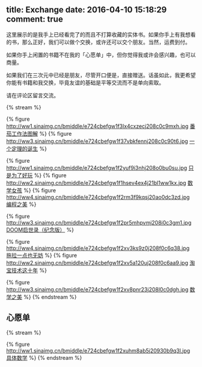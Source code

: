 title: Exchange
date: 2016-04-10 15:18:29
comment: true
---

这里展示的是我手上已经看完了的而且不打算收藏的实体书。如果你手上有我想看的书，那么正好，我们可以做个交换，或许还可以交个朋友。当然，运费到付。

如果你手上闲置的书籍不在我的「心愿单」中，但你觉得我或许会感兴趣，也可以商量。

如果我们在三次元中已经是朋友，尽管开口便是，直接赠送。话虽如此，我更希望你能有书籍和我交换，毕竟友谊的基础是平等交流而不是单向索取。

请在评论区留言交流。

{% stream %}
<!-- {% figure  []() %} -->
{% figure http://ww1.sinaimg.cn/bmiddle/e724cbefgw1f3lx4cxzecj208c0c9mxh.jpg [番茄工作法图解](https://book.douban.com/subject/5916234/) %}
{% figure http://ww3.sinaimg.cn/bmiddle/e724cbefgw1f37vbkfennj208c0c90t6.jpg [一个定理的诞生](https://book.douban.com/subject/26681315/) %} 
<!--{% figure http://ww3.sinaimg.cn/bmiddle/e724cbefgw1f2z2sju03mj20b40gomy4.jpg [驯服烂代码](https://book.douban.com/subject/26208707/) %}-->
{% figure http://ww1.sinaimg.cn/bmiddle/e724cbefgw1f2yuf9i3nhj208o0bu0su.jpg [只是为了好玩](https://book.douban.com/subject/25930025/) %}
{% figure http://ww2.sinaimg.cn/bmiddle/e724cbefgw1f1hsev4ex4j21bl1ww1kx.jpg [数学女孩](https://book.douban.com/subject/26677354/) %}
{% figure http://ww4.sinaimg.cn/bmiddle/e724cbefgw1f2rm3f9kqsj20ao0dc3zd.jpg [编程之美](https://book.douban.com/subject/3004255/) %}
<!--{% figure http://ww1.sinaimg.cn/bmiddle/e724cbefgw1f2rysuk2rxj208u0blt8w.jpg [Docker源码分析](https://book.douban.com/subject/26581184/) %}-->
{% figure http://ww3.sinaimg.cn/bmiddle/e724cbefgw1f2pr5mhpvmj208i0c3gm1.jpg [DOOM启世录（纪念版）](https://book.douban.com/subject/26642310/) %}
<!-- {% figure http://ww2.sinaimg.cn/bmiddle/e724cbefgw1etyst9xf3ej208f0c674i.jpg [若为自由故](http://book.douban.com/subject/26314527/) %} -->
{% figure http://ww4.sinaimg.cn/bmiddle/e724cbefgw1f2xv3ks9z0j208f0c6q38.jpg [拖拉一点也无妨](https://book.douban.com/subject/24839553/) %}
{% figure http://ww2.sinaimg.cn/bmiddle/e724cbefgw1f2xv5a120uj208f0c6aa9.jpg [淘宝技术这十年](https://book.douban.com/subject/24335672/) %}
<!-- {% figure http://ww1.sinaimg.cn/bmiddle/e724cbefgw1ettji4fnq5j208i0c074r.jpg [黑客与画家](http://book.douban.com/subject/6021440/) %} -->
{% figure http://ww3.sinaimg.cn/bmiddle/e724cbefgw1f2xv8pnr23j208l0c0dgh.jpg [数学之美](https://book.douban.com/subject/10750155/) %}
{% endstream %}

## 心愿单

{% stream %}
<!-- {% figure  []() %} -->
{% figure http://ww1.sinaimg.cn/bmiddle/e724cbefgw1f2xuhm8ab5j20930b9q3l.jpg [具体数学](https://book.douban.com/subject/21323941/) %}
{% endstream %}


